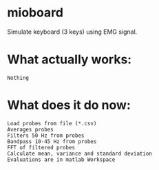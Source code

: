 # mioboard
Simulate keyboard (3 keys) using EMG signal.

# What actually works:

	Nothing

# What does it do now:

	Load probes from file (*.csv)
	Averages probes
	Filters 50 Hz from probes
	Bandpass 10-45 Hz from probes
	FFT of filtered probes
	Calculate mean, variance and standard deviation
	Evaluations are in matlab Workspace
